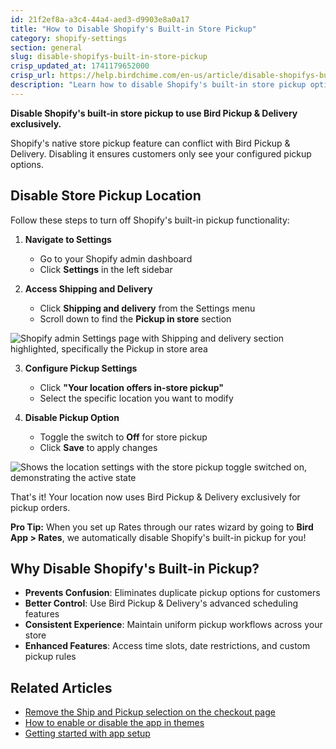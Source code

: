 ```yaml
---
id: 21f2ef8a-a3c4-44a4-aed3-d9903e8a0a17
title: "How to Disable Shopify's Built-in Store Pickup"
category: shopify-settings
section: general
slug: disable-shopifys-built-in-store-pickup
crisp_updated_at: 1741179652000
crisp_url: https://help.birdchime.com/en-us/article/disable-shopifys-built-in-store-pickup-w4zg1p/
description: "Learn how to disable Shopify's built-in store pickup option to use Bird Pickup & Delivery exclusively for a seamless customer experience."
---
```


**Disable Shopify's built-in store pickup to use Bird Pickup & Delivery exclusively.**

Shopify's native store pickup feature can conflict with Bird Pickup & Delivery. Disabling it ensures customers only see your configured pickup options.

## Disable Store Pickup Location

Follow these steps to turn off Shopify's built-in pickup functionality:

1. **Navigate to Settings**
   - Go to your Shopify admin dashboard
   - Click **Settings** in the left sidebar

2. **Access Shipping and Delivery**
   - Click **Shipping and delivery** from the Settings menu
   - Scroll down to find the **Pickup in store** section

![Shopify admin Settings page with Shipping and delivery section highlighted, specifically the Pickup in store area](https://storage.crisp.chat/users/helpdesk/website/ca826b447482b000/image-47_19lnyyi.png)

3. **Configure Pickup Settings**
   - Click **"Your location offers in-store pickup"**
   - Select the specific location you want to modify

4. **Disable Pickup Option**
   - Toggle the switch to **Off** for store pickup
   - Click **Save** to apply changes

![Shows the location settings with the store pickup toggle switched on, demonstrating the active state](https://storage.crisp.chat/users/helpdesk/website/ca826b447482b000/image-48_1lbat99.png)

That's it! Your location now uses Bird Pickup & Delivery exclusively for pickup orders.

**Pro Tip:** When you set up Rates through our rates wizard by going to **Bird App > Rates**, we automatically disable Shopify's built-in pickup for you!

## Why Disable Shopify's Built-in Pickup?

- **Prevents Confusion**: Eliminates duplicate pickup options for customers
- **Better Control**: Use Bird Pickup & Delivery's advanced scheduling features
- **Consistent Experience**: Maintain uniform pickup workflows across your store
- **Enhanced Features**: Access time slots, date restrictions, and custom pickup rules

## Related Articles

- [Remove the Ship and Pickup selection on the checkout page](https://help.birdchime.com/en-us/article/remove-the-ship-and-pickup-selection-on-the-checkout-page-1c996th/)
- [How to enable or disable the app in themes](https://help.birdchime.com/en-us/article/how-to-enable-bird-pickup-and-delivery-date-widget-in-your-shopify-theme-450cbp/)
- [Getting started with app setup](https://help.birdchime.com/en-us/article/how-to-set-up-the-bird-pickup-delivery-widget-1tra0ra/)